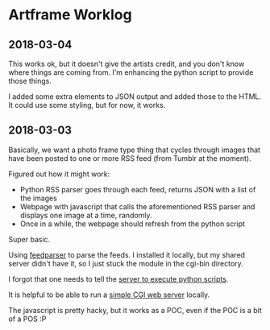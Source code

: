 # Artframe Worklog

## 2018-03-04

This works ok, but it doesn't give the artists credit, and you don't know where things are coming from. I'm enhancing the python script to provide those things.

I added some extra elements to JSON output and added those to the HTML. It could use some styling, but for now, it works.

## 2018-03-03

Basically, we want a photo frame type thing that cycles through images that have been posted to one or more RSS feed (from Tumblr at the moment).

Figured out how it might work:

- Python RSS parser goes through each feed, returns JSON with a list of the images
- Webpage with javascript that calls the aforementioned RSS parser and displays one image at a time, randomly.
- Once in a while, the webpage should refresh from the python script

Super basic.

Using [feedparser](https://github.com/kurtmckee/feedparser/tree/5.2.0) to parse the feeds. I installed it locally, but my shared server didn't have it, so I just stuck the module in the cgi-bin directory.

I forgot that one needs to tell the [server to execute python scripts](https://stackoverflow.com/questions/6351028/how-to-execute-python-cgi-script).

It is helpful to be able to run a [simple CGI web server](http://www.johnloomis.org/python/cgiserver.html) locally.

The javascript is pretty hacky, but it works as a POC, even if the POC is a bit of a POS :P